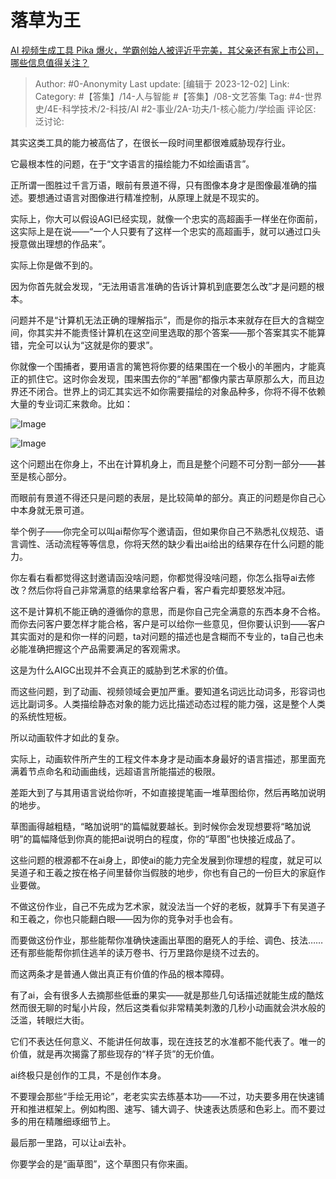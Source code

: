 # 落草为王
[AI 视频生成工具 Pika 爆火，学霸创始人被评近乎完美，其父亲还有家上市公司，哪些信息值得关注？](https://www.zhihu.com/question/632699482/answer/3310345691)

> Author: #0-Anonymity
> Last update: [编辑于 2023-12-02]
> Link:
> Category:  #【答集】/14-人与智能 #【答集】/08-文艺答集
> Tag: #4-世界史/4E-科学技术/2-科技/AI #2-事业/2A-功夫/1-核心能力/学绘画 
> 评论区:
> 泛讨论:

其实这类工具的能力被高估了，在很长一段时间里都很难威胁现存行业。

它最根本性的问题，在于“文字语言的描绘能力不如绘画语言”。

正所谓一图胜过千言万语，眼前有景道不得，只有图像本身才是图像最准确的描述。要想通过语言对图像进行精准控制，从原理上就是不现实的。

实际上，你大可以假设AGI已经实现，就像一个忠实的高超画手一样坐在你面前，这实际上是在说——“一个人只要有了这样一个忠实的高超画手，就可以通过口头授意做出理想的作品来”。

实际上你是做不到的。

因为你首先就会发现，“无法用语言准确的告诉计算机到底要怎么改”才是问题的根本。

问题并不是“计算机无法正确的理解指示”，而是你的指示本来就存在巨大的含糊空间，你其实并不能责怪计算机在这空间里选取的那个答案——那个答案其实不能算错，完全可以认为“这就是你的要求”。

你就像一个围捕者，要用语言的篱笆将你要的结果围在一个极小的羊圈内，才能真正的抓住它。这时你会发现，围来围去你的“羊圈”都像内蒙古草原那么大，而且边界还不闭合。世界上的词汇其实远不如你需要描绘的对象品种多，你将不得不依赖大量的专业词汇来救命。比如：

![Image](https://picx.zhimg.com/50/v2-7cc854dbf95bb3700fda91dcfd24d161_720w.jpg?source=1940ef5c)

![Image](https://pic1.zhimg.com/50/v2-626e9849bd303ea15a07bb2e178a238d_720w.jpg?source=1940ef5c)

这个问题出在你身上，不出在计算机身上，而且是整个问题不可分割一部分——甚至是核心部分。

而眼前有景道不得还只是问题的表层，是比较简单的部分。真正的问题是你自己心中本身就无景可道。

举个例子——你完全可以叫ai帮你写个邀请函，但如果你自己不熟悉礼仪规范、语言调性、活动流程等等信息，你将天然的缺少看出ai给出的结果存在什么问题的能力。

你左看右看都觉得这封邀请函没啥问题，你都觉得没啥问题，你怎么指导ai去修改？然后你将自己非常满意的结果拿给客户看，客户看完却要怒发冲冠。

这不是计算机不能正确的遵循你的意思，而是你自己完全满意的东西本身不合格。而你去问客户要怎样才能合格，客户是可以给你一些意见，但你要认识到——客户其实面对的是和你一样的问题，ta对问题的描述也是含糊而不专业的，ta自己也未必能准确把握这个产品需要满足的客观需求。

这是为什么AIGC出现并不会真正的威胁到艺术家的价值。

而这些问题，到了动画、视频领域会更加严重。要知道名词远比动词多，形容词也远比副词多。人类描绘静态对象的能力远比描述动态过程的能力强，这是整个人类的系统性短板。

所以动画软件才如此的复杂。

实际上，动画软件所产生的工程文件本身才是动画本身最好的语言描述，那里面充满着节点命名和动画曲线，远超语言所能描述的极限。

差距大到了与其用语言说给你听，不如直接提笔画一堆草图给你，然后再略加说明的地步。

草图画得越粗糙，“略加说明“的篇幅就要越长。到时候你会发现想要将“略加说明”的篇幅降低到你真的能把ai说明白的程度，你的“草图”也快接近成品了。

这些问题的根源都不在ai身上，即使ai的能力完全发展到你理想的程度，就足可以吴道子和王羲之按在格子间里替你当假肢的地步，你也有自己的一份巨大的家庭作业要做。

不做这份作业，自己不先成为艺术家，就没法当一个好的老板，就算手下有吴道子和王羲之，你也只能翻白眼——因为你的竞争对手也会有。

而要做这份作业，那些能帮你准确快速画出草图的磨死人的手绘、调色、技法……还有那些能帮你抓住逃羊的读万卷书、行万里路你是绕不过去的。

而这两条才是普通人做出真正有价值的作品的根本障碍。

有了ai，会有很多人去摘那些低垂的果实——就是那些几句话描述就能生成的酷炫然而很无聊的时髦小片段，然后这类看似非常精美刺激的几秒小动画就会洪水般的泛滥，转眼烂大街。

它们不表达任何意义、不能讲任何故事，现在连技艺的水准都不能代表了。唯一的价值，就是再次揭露了那些现存的“样子货”的无价值。

ai终极只是创作的工具，不是创作本身。

不要理会那些“手绘无用论”，老老实实去练基本功——不过，功夫要多用在快速铺开和推进框架上。例如构图、速写、铺大调子、快速表达质感和色彩上。而不要过多的用在精雕细琢细节上。

最后那一里路，可以让ai去补。

你要学会的是“画草图”，这个草图只有你来画。
